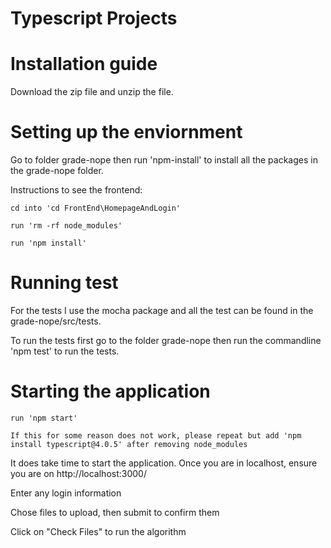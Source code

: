 # Typescript Projects


# Installation guide
  Download the zip file and unzip the file. 

# Setting up the enviornment
  Go to folder grade-nope then run 'npm-install' to install all the packages in the grade-nope folder.
  
  Instructions to see the frontend: 
  
    cd into 'cd FrontEnd\HomepageAndLogin'
  
    run 'rm -rf node_modules'
  
    run 'npm install'
 
    
 
 

# Running test
  For the tests I use the mocha package and all the test can be found in the grade-nope/src/tests.
  
  To run the tests first go to the folder grade-nope then run the commandline 'npm test' to run the tests.

# Starting the application

    run 'npm start'
    
    If this for some reason does not work, please repeat but add 'npm install typescript@4.0.5' after removing node_modules
   
  It does take time to start the application. Once you are in localhost, ensure you are on http://localhost:3000/
  
  Enter any login information
  
  Chose files to upload, then submit to confirm them
  
  Click on "Check Files" to run the algorithm
  
